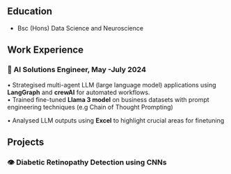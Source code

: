 ## Education
- Bsc (Hons) Data Science and Neuroscience
## Work Experience
 ### 🤖 AI Solutions Engineer, May -July 2024 
 • Strategised multi-agent LLM (large language model) applications using **LangGraph** and **crewAI** for automated 
workflows.  
 • Trained fine-tuned **Llama 3 model** on business datasets with prompt engineering techniques (e.g Chain of Thought 
Prompting) 

 • Analysed LLM outputs using **Excel** to highlight crucial areas for finetuning 
 
 ## Projects
  ### 👁 Diabetic Retinopathy Detection using CNNs

